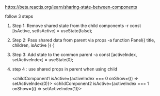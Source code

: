 https://beta.reactjs.org/learn/sharing-state-between-components

follow 3 steps 

1. Step 1: Remove shared state from the child components 
    -r  const [isActive, setIsActive] = useState(false);

2. Step 2: Pass shared data from parent via props
    -a function Panel({ title, children, isActive }) {

3. Step 3: Add state to the common parent 
    -a  const [activeIndex, setActiveIndex] = useState(0);

4. step 4 : use shared props in parent when using child 

    <childComponent1 isActive={activeIndex === 0 onShow={() => setActiveIndex(0)}> </childComponent1>
    <childComponent2 isActive={activeIndex === 1 onShow={() => setActiveIndex(1)}> </childComponent2>